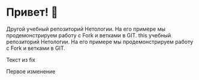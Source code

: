 # Привет! 👋


Другой учебный репозиторий Нетологии. На его примере мы продемонстрируем работу с Fork и ветками в GIT. 
this учебный репозиторий Нетологии. На его примере мы продемонстрируем работу с Fork и ветками в GIT. 


Текст из fix

Первое изменение